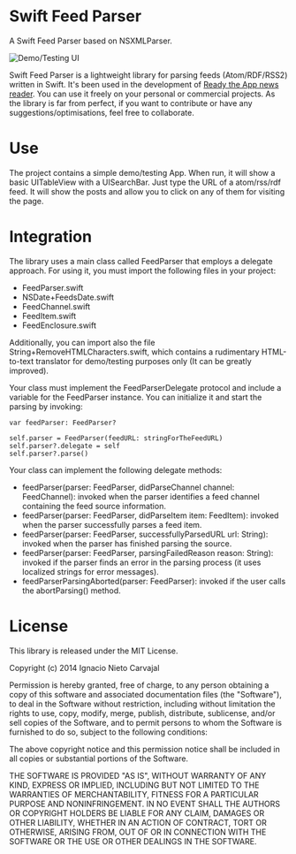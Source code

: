 Swift Feed Parser
=================

A Swift Feed Parser based on NSXMLParser.

![Demo/Testing UI](http://digitalleaves.com/wp-content/uploads/2014/12/iOS-Simulator-Screen-Shot-14-Dec-2014-21.33.18-168x300.png)

Swift Feed Parser is a lightweight library for parsing feeds (Atom/RDF/RSS2) written in Swift. It's been used in the development of [Ready the App news reader](http://readytheapp.com). You can use it freely on your personal or commercial projects. As the library is far from perfect, if you want to contribute or have any suggestions/optimisations, feel free to collaborate.

Use
===

The project contains a simple demo/testing App. When run, it will show a basic UITableView with a UISearchBar. Just type the URL of a atom/rss/rdf feed. It will show the posts and allow you to click on any of them for visiting the page.

Integration
===========

The library uses a main class called FeedParser that employs a delegate approach. For using it, you must import the following files in your project:

* FeedParser.swift
* NSDate+FeedsDate.swift
* FeedChannel.swift
* FeedItem.swift
* FeedEnclosure.swift

Additionally, you can import also the file String+RemoveHTMLCharacters.swift, which contains a rudimentary HTML-to-text translator for demo/testing purposes only (It can be greatly improved).

Your class must implement the FeedParserDelegate protocol and include a variable for the FeedParser instance. You can initialize it and start the parsing by invoking:

```
var feedParser: FeedParser?

self.parser = FeedParser(feedURL: stringForTheFeedURL)
self.parser?.delegate = self
self.parser?.parse()
```

Your class can implement the following delegate methods:

* feedParser(parser: FeedParser, didParseChannel channel: FeedChannel): invoked when the parser identifies a feed channel containing the feed source information.
* feedParser(parser: FeedParser, didParseItem item: FeedItem): invoked when the parser successfully parses a feed item.
* feedParser(parser: FeedParser, successfullyParsedURL url: String): invoked when the parser has finished parsing the source.
* feedParser(parser: FeedParser, parsingFailedReason reason: String): invoked if the parser finds an error in the parsing process (it uses localized strings for error messages).
* feedParserParsingAborted(parser: FeedParser): invoked if the user calls the abortParsing() method.

License
=======

This library is released under the MIT License.

Copyright (c) 2014 Ignacio Nieto Carvajal

Permission is hereby granted, free of charge, to any person obtaining a copy
of this software and associated documentation files (the "Software"), to deal
in the Software without restriction, including without limitation the rights
to use, copy, modify, merge, publish, distribute, sublicense, and/or sell
copies of the Software, and to permit persons to whom the Software is
furnished to do so, subject to the following conditions:

The above copyright notice and this permission notice shall be included in
all copies or substantial portions of the Software.

THE SOFTWARE IS PROVIDED "AS IS", WITHOUT WARRANTY OF ANY KIND, EXPRESS OR
IMPLIED, INCLUDING BUT NOT LIMITED TO THE WARRANTIES OF MERCHANTABILITY,
FITNESS FOR A PARTICULAR PURPOSE AND NONINFRINGEMENT. IN NO EVENT SHALL THE
AUTHORS OR COPYRIGHT HOLDERS BE LIABLE FOR ANY CLAIM, DAMAGES OR OTHER
LIABILITY, WHETHER IN AN ACTION OF CONTRACT, TORT OR OTHERWISE, ARISING FROM,
OUT OF OR IN CONNECTION WITH THE SOFTWARE OR THE USE OR OTHER DEALINGS IN
THE SOFTWARE.

